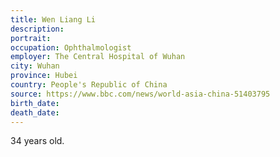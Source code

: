 ```yaml
---
title: Wen Liang Li
description: 
portrait: 
occupation: Ophthalmologist
employer: The Central Hospital of Wuhan
city: Wuhan
province: Hubei
country: People's Republic of China
source: https://www.bbc.com/news/world-asia-china-51403795
birth_date: 
death_date: 
---
```


34 years old.